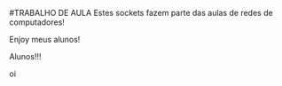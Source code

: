 #TRABALHO DE AULA
Estes sockets fazem parte das aulas de redes de computadores!

Enjoy meus alunos!

Alunos!!!

oi

